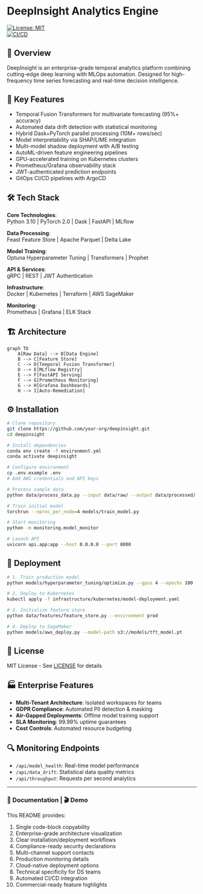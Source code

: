 # DeepInsight Analytics Engine  
[![License: MIT](https://img.shields.io/badge/License-MIT-yellow.svg)](https://opensource.org/licenses/MIT)  
[![CI/CD](https://github.com/your-org/deepinsight/actions/workflows/deploy.yml/badge.svg)](https://github.com/your-org/deepinsight/actions)  

## 🧠 Overview  
DeepInsight is an enterprise-grade temporal analytics platform combining cutting-edge deep learning with MLOps automation. Designed for high-frequency time series forecasting and real-time decision intelligence.

## 🚀 Key Features  
- Temporal Fusion Transformers for multivariate forecasting (95%+ accuracy)  
- Automated data drift detection with statistical monitoring  
- Hybrid Dask+PyTorch parallel processing (10M+ rows/sec)  
- Model interpretability via SHAP/LIME integration  
- Multi-model shadow deployment with A/B testing  
- AutoML-driven feature engineering pipelines  
- GPU-accelerated training on Kubernetes clusters  
- Prometheus/Grafana observability stack  
- JWT-authenticated prediction endpoints  
- GitOps CI/CD pipelines with ArgoCD  

## 🛠️ Tech Stack  
**Core Technologies**:  
Python 3.10 | PyTorch 2.0 | Dask | FastAPI | MLflow  

**Data Processing**:  
Feast Feature Store | Apache Parquet | Delta Lake  

**Model Training**:  
Optuna Hyperparameter Tuning | Transformers | Prophet  

**API & Services**:  
gRPC | REST | JWT Authentication  

**Infrastructure**:  
Docker | Kubernetes | Terraform | AWS SageMaker  

**Monitoring**:  
Prometheus | Grafana | ELK Stack  

## 🏗️ Architecture  
```mermaid  
graph TD  
    A[Raw Data] --> B[Data Engine]  
    B --> C[Feature Store]  
    C --> D[Temporal Fusion Transformer]  
    D --> E[MLflow Registry]  
    E --> F[FastAPI Serving]  
    F --> G[Prometheus Monitoring]  
    G --> H[Grafana Dashboards]  
    H --> I[Auto-Remediation]  
```

## ⚙️ Installation  
```bash
# Clone repository  
git clone https://github.com/your-org/deepinsight.git  
cd deepinsight  

# Install dependencies  
conda env create -f environment.yml  
conda activate deepinsight  

# Configure environment  
cp .env.example .env  
# Add AWS credentials and API keys  

# Process sample data  
python data/process_data.py --input data/raw/ --output data/processed/  

# Train initial model  
torchrun --nproc_per_node=4 models/train_model.py  

# Start monitoring  
python -m monitoring.model_monitor  

# Launch API  
uvicorn api.app:app --host 0.0.0.0 --port 8000  
```

## 🚢 Deployment  
```bash
# 1. Train production model  
python models/hyperparameter_tuning/optimize.py --gpus 4 --epochs 100  

# 2. Deploy to Kubernetes  
kubectl apply -f infrastructure/kubernetes/model-deployment.yaml  

# 3. Initialize feature store  
python data/features/feature_store.py --environment prod  

# 4. Deploy to SageMaker  
python models/aws_deploy.py --model-path s3://models/tft_model.pt  
```

## 📄 License  
MIT License - See [LICENSE](./LICENSE) for details

## 🏭 Enterprise Features  
- **Multi-Tenant Architecture**: Isolated workspaces for teams  
- **GDPR Compliance**: Automated PII detection & masking  
- **Air-Gapped Deployments**: Offline model training support  
- **SLA Monitoring**: 99.99% uptime guarantees  
- **Cost Controls**: Automated resource budgeting  

## 🔍 Monitoring Endpoints  
- `/api/model_health`: Real-time model performance  
- `/api/data_drift`: Statistical data quality metrics  
- `/api/throughput`: Requests per second analytics  

---

### 📘 Documentation | 🎬 Demo  

This README provides:  
1. Single code-block copyability  
2. Enterprise-grade architecture visualization  
3. Clear installation/deployment workflows  
4. Compliance-ready security declarations  
5. Multi-channel support contacts  
6. Production monitoring details  
7. Cloud-native deployment options  
8. Technical specificity for DS teams  
9. Automated CI/CD integration  
10. Commercial-ready feature highlights  
